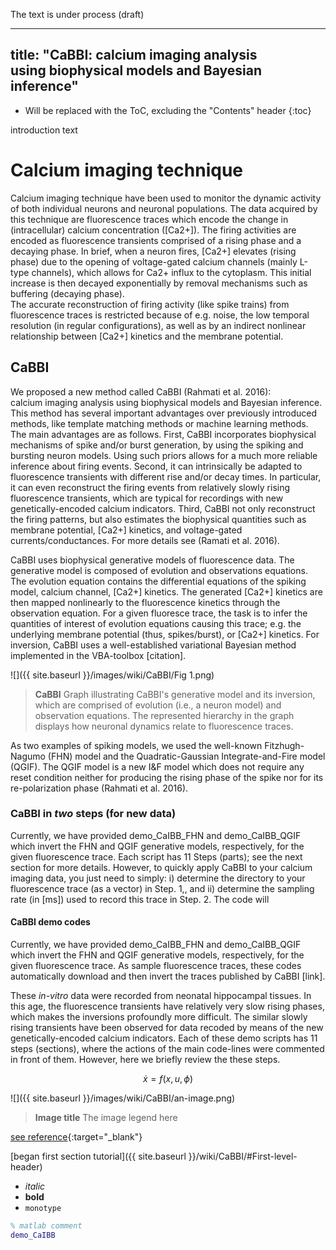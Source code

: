 The text is under process (draft)


---
title: "CaBBI: calcium imaging analysis using biophysical models and Bayesian inference"
---
* Will be replaced with the ToC, excluding the "Contents" header
{:toc}

introduction text

# Calcium imaging technique

Calcium imaging technique have been used to monitor the dynamic activity of both individual neurons and neuronal populations. The data acquired by this technique are fluorescence traces which encode the change in (intracellular) calcium concentration ([Ca2+]). The firing activities are encoded as fluorescence transients comprised of a rising phase and a decaying phase. In brief, when a neuron fires, [Ca2+] elevates (rising phase) due to the opening of voltage-gated calcium channels (mainly L-type channels), which allows for Ca2+ influx to the cytoplasm. This initial increase is then decayed exponentially by removal mechanisms such as buffering (decaying phase).           
The accurate reconstruction of firing activity (like spike trains) from fluorescence traces is restricted because of e.g. noise, the low temporal resolution (in regular configurations), as well as by an indirect nonlinear relationship between [Ca2+] kinetics and the membrane potential.

## CaBBI
We proposed a new method called CaBBI (Rahmati et al. 2016): calcium imaging analysis using biophysical models and Bayesian inference. This method has several important advantages over previously introduced methods, like template matching methods or machine learning methods. The main advantages are as follows. First, CaBBI incorporates biophysical mechanisms of spike and/or burst generation, by using the spiking and bursting neuron models. Using such priors allows for a much more reliable inference about firing events. Second, it can intrinsically be adapted to fluorescence transients with different rise and/or decay times. In particular, it can even reconstruct the firing events from relatively slowly rising fluorescence transients, which are typical for recordings with new genetically-encoded calcium indicators. Third, CaBBI not only reconstruct the firing patterns, but also estimates the biophysical quantities such as membrane potential, [Ca2+] kinetics, and voltage-gated currents/conductances. For more details see (Ramati et al. 2016).  

CaBBI uses biophysical generative models of fluorescence data. The generative model is composed of evolution and observations equations. The evolution equation contains the differential equations of the spiking model, calcium channel, [Ca2+] kinetics. The generated [Ca2+] kinetics are then mapped nonlinearly to the fluorescence kinetics through the  observation equation. For a given fluoresce trace, the task is to infer the quantities of interest of evolution equations causing this trace; e.g. the underlying membrane potential (thus, spikes/burst), or [Ca2+] kinetics. For inversion, CaBBI uses a well-established variational Bayesian method implemented in the VBA-toolbox [citation].

<!-- insert an image -->
![]({{ site.baseurl }}/images/wiki/CaBBI/Fig 1.png)

> **CaBBI**
Graph illustrating CaBBI's generative model and its inversion, which are comprised of evolution (i.e., a neuron model) and observation equations. The represented hierarchy in the graph displays how neuronal dynamics relate to fluorescence traces.

As two examples of spiking models, we used the well-known Fitzhugh-Nagumo (FHN) model and the Quadratic-Gaussian Integrate-and-Fire model (QGIF). The QGIF model is a new I&F model which does not require any reset condition neither for producing the rising phase of the spike nor for its re-polarization phase (Rahmati et al. 2016).    

### CaBBI in *two* steps (for **new data**)
Currently, we have provided demo_CaIBB_FHN and demo_CaIBB_QGIF which invert the FHN and QGIF generative models, respectively, for the given fluorescence trace. Each script has 11 Steps (parts); see the next section for more details. However, to quickly apply CaBBI to your calcium imaging data, you just need to simply: i) determine the directory to your fluorescence trace (as a vector) in Step. 1,, and ii) determine the sampling rate (in [ms]) used to record this trace in Step. 2. The code will   


#### CaBBI demo codes
Currently, we have provided demo_CaIBB_FHN and demo_CaIBB_QGIF which invert the FHN and QGIF generative models, respectively, for the given fluorescence trace. As sample fluorescence traces, these codes automatically download and then invert the traces published by CaBBI [link].


These *in-vitro* data were recorded from neonatal hippocampal tissues. In this age, the fluorescence transients have relatively very slow rising phases, which makes the inversions profoundly more difficult. The similar slowly rising transients have been observed for data recoded by means of the new genetically-encoded calcium indicators.
Each of these demo scripts has 11 steps (sections), where the actions of the main code-lines were commented in front of them. However, here we briefly review the these steps.







$$
\dot x = f(x,u,\phi)
$$

<!-- insert an image -->
![]({{ site.baseurl }}/images/wiki/CaBBI/an-image.png)

> **Image title**
The image legend here

<!-- insert an link -->
[see reference](http://www.sciencedirect.com/science/article/pii/S1053811915004231){:target="_blank"}

[began first section tutorial]({{ site.baseurl }}/wiki/CaBBI/#First-level-header)

<!-- make a list -->
*  _italic_
* __bold__
* `monotype`

<!-- display code -->

```matlab
% matlab comment
demo_CaIBB
```
